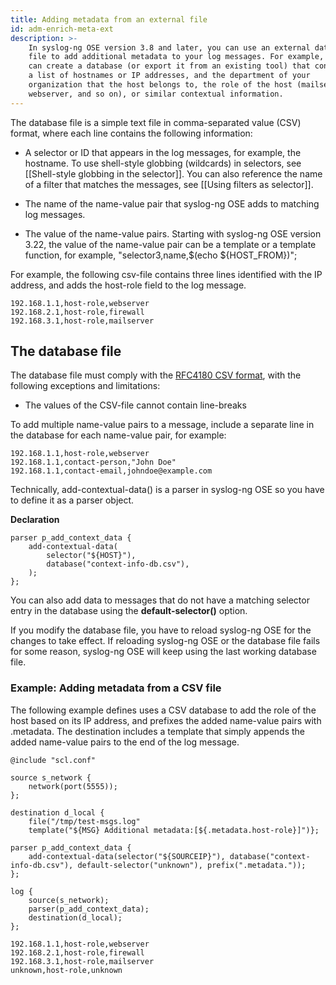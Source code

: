```yaml
---
title: Adding metadata from an external file
id: adm-enrich-meta-ext
description: >-
    In syslog-ng OSE version 3.8 and later, you can use an external database
    file to add additional metadata to your log messages. For example, you
    can create a database (or export it from an existing tool) that contains
    a list of hostnames or IP addresses, and the department of your
    organization that the host belongs to, the role of the host (mailserver,
    webserver, and so on), or similar contextual information.
---
```


The database file is a simple text file in comma-separated value (CSV)
format, where each line contains the following information:

- A selector or ID that appears in the log messages, for example, the
    hostname. To use shell-style globbing (wildcards) in selectors, see
    [[Shell-style globbing in the selector]].
    You can also reference the name of a filter that matches
    the messages, see [[Using filters as selector]].

- The name of the name-value pair that syslog-ng OSE adds to matching
    log messages.

- The value of the name-value pairs. Starting with syslog-ng OSE
    version 3.22, the value of the name-value pair can be a template or
    a template function, for example, \"selector3,name,$(echo
    ${HOST_FROM})\";

For example, the following csv-file contains three lines identified with
the IP address, and adds the host-role field to the log message.

```text
192.168.1.1,host-role,webserver
192.168.2.1,host-role,firewall
192.168.3.1,host-role,mailserver
```

## The database file

The database file must comply with the [RFC4180 CSV format](https://tools.ietf.org/html/rfc4180),
with the following exceptions and limitations:

- The values of the CSV-file cannot contain line-breaks

To add multiple name-value pairs to a message, include a separate line
in the database for each name-value pair, for example:

```text
192.168.1.1,host-role,webserver
192.168.1.1,contact-person,"John Doe"
192.168.1.1,contact-email,johndoe@example.com
```

Technically, add-contextual-data() is a parser in syslog-ng OSE so you
have to define it as a parser object.

**Declaration**

```config
parser p_add_context_data {
    add-contextual-data(
        selector("${HOST}"),
        database("context-info-db.csv"),
    );
};
```

You can also add data to messages that do not have a matching selector
entry in the database using the **default-selector()** option.

If you modify the database file, you have to reload syslog-ng OSE for
the changes to take effect. If reloading syslog-ng OSE or the database
file fails for some reason, syslog-ng OSE will keep using the last
working database file.

### Example: Adding metadata from a CSV file

The following example defines uses a CSV database to add the role of the
host based on its IP address, and prefixes the added name-value pairs
with .metadata. The destination includes a template that simply appends
the added name-value pairs to the end of the log message.

```config
@include "scl.conf"

source s_network {
    network(port(5555));
};

destination d_local {
    file("/tmp/test-msgs.log"
    template("${MSG} Additional metadata:[${.metadata.host-role}]")};

parser p_add_context_data {
    add-contextual-data(selector("${SOURCEIP}"), database("context-info-db.csv"), default-selector("unknown"), prefix(".metadata."));
};

log {
    source(s_network);
    parser(p_add_context_data);
    destination(d_local);
};
```

```text
192.168.1.1,host-role,webserver
192.168.2.1,host-role,firewall
192.168.3.1,host-role,mailserver
unknown,host-role,unknown
```
